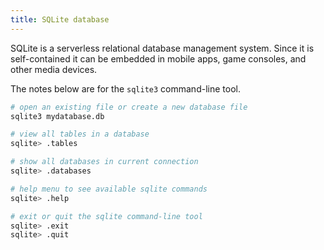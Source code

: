 ```yaml
---
title: SQLite database
---
```


SQLite is a serverless relational database management system. Since it is self-contained it can be embedded in mobile apps, game consoles, and other media devices.

The notes below are for the `sqlite3` command-line tool.

```bash
# open an existing file or create a new database file
sqlite3 mydatabase.db

# view all tables in a database
sqlite> .tables

# show all databases in current connection
sqlite> .databases

# help menu to see available sqlite commands
sqlite> .help

# exit or quit the sqlite command-line tool
sqlite> .exit
sqlite> .quit
```

